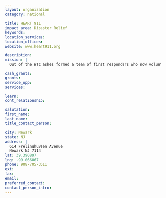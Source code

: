 ```yaml
---
layout: organization
category: national

title: HEART 911
impact_area: Disaster Relief
keywords: 
location_services: 
location_offices: 
website: www.heart911.org

description: 
mission: |
  Out of the WTC ashes formed a team of first responders who now volunteer their experience and expertise responding to disaster-stricken communities, and build housing for wounded returning veterans who continue the fight that began on September 11, 2001.

cash_grants: 
grants: 
service_opp: 
services: 

learn: 
cont_relationship: 

salutation: 
first_name: 
last_name: 
title_contact_person: 

city: Newark
state: NJ
address: |
  614 Frelinghuysen Avenue  
  Newark NJ 7114
lat: 39.390897
lng: -99.066067
phone: 908-705-3611
ext: 
fax: 
email: 
preferred_contact: 
contact_person_intro: 
---
```

